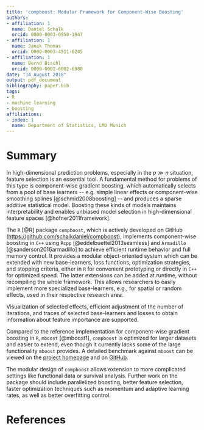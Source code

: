 ```yaml
---
title: 'compboost: Modular Framework for Component-Wise Boosting'
authors:
- affiliation: 1
  name: Daniel Schalk
  orcid: 0000-0003-0950-1947
- affiliation: 1
  name: Janek Thomas
  orcid: 0000-0003-4511-6245
- affiliation: 1
  name: Bernd Bischl
  orcid: 0000-0001-6002-6980
date: "14 August 2018"
output: pdf_document
bibliography: paper.bib
tags:
- R
- machine learning
- boosting
affiliations:
- index: 1
  name: Department of Statistics, LMU Munich
---
```


# Summary
<!-- A clear statement of need that illustrates the purpose of the software-->

In high-dimensional prediction problems, especially in the $p \gg n$ situation, feature selection is an essential tool. A fundamental method for problems of this type is component-wise gradient boosting, which automatically selects from a pool of base learners -- e.g. simple linear effects or component-wise smoothing splines [@schmid2008boosting] --  and produces a sparse additive statistical model. Boosting these kinds of models maintains interpretability and enables unbiased model selection in high-dimensional feature spaces [@hofner2011framework].

The `R` [@R] package `compboost`, which is actively developed on GitHub (https://github.com/schalkdaniel/compboost), implements component-wise boosting in `C++` using `Rcpp` [@eddelbuettel2013seamless] and `Armadillo` [@sanderson2016armadillo] to achieve efficient runtime behavior and full memory control. It provides a modular object-oriented system which can be extended with new base-learners, loss functions, optimization strategies, and stopping criteria, either in `R` for convenient prototyping or directly in `C++` for optimized speed. The latter extensions can be added at runtime, without recompiling the whole framework. This allows researchers to easily implement more specialized base-learners, e.g., for spatial or random effects, used in their respective research area.

Visualization of selected effects, efficient adjustment of the number of iterations, and traces of selected base-learners and losses to obtain information about feature importance are supported.

Compared to the reference implementation for component-wise gradient boosting in `R`, `mboost` [@mboost1], `compboost` is optimized for larger datasets and easier to extend, even though it currently lacks some of the large functionality `mboost` provides. A detailed benchmark against `mboost` can be viewed on the [project homepage](https://compboost.org/benchmark.html) and on [GitHub](https://github.com/schalkdaniel/compboost/tree/master/benchmark).

The modular design of `compboost` allows extension to more complicated settings like functional data or survival analysis. Further work on the package should include parallelized boosting, better feature selection, faster optimization techniques such as momentum and adaptive learning rates, as well as better overfitting control.

<!-- A list of key references including a link to the software archive -->
# References